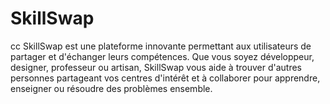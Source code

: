 # SkillSwap
cc
SkillSwap est une plateforme innovante permettant aux utilisateurs de partager et d'échanger leurs compétences. Que vous soyez développeur, designer, professeur ou artisan, SkillSwap vous aide à trouver d'autres personnes partageant vos centres d'intérêt et à collaborer pour apprendre, enseigner ou résoudre des problèmes ensemble.
